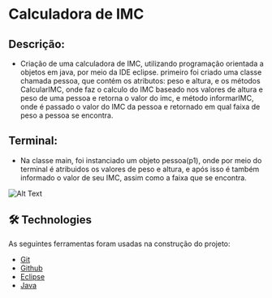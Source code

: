# Calculadora de IMC

## Descrição: 
- Criação de uma calculadora de IMC, utilizando programação orientada a objetos em java, por meio da IDE eclipse. primeiro foi criado uma classe chamada pessoa,
que contém os atributos: peso e altura, e os métodos CalcularIMC, onde faz o calculo do IMC baseado nos valores de altura e peso de uma pessoa e retorna o valor do imc, e método
informarIMC, onde é passado o valor do IMC da pessoa e retornado em qual faixa de peso a pessoa se encontra.

## Terminal: 
- Na classe main, foi instanciado um objeto pessoa(p1), onde por meio do terminal é atribuidos os valores de peso e altura, e após isso é também informado o valor de seu IMC,
assim como a faixa que se encontra.

![Alt Text](https://github.com/Julio-CSilva/Projetos_LP_II/blob/main/images/Screenshot_.png)

## 🛠 Technologies

As seguintes ferramentas foram usadas na construção do projeto:

- [Git](https://git-scm.com)
- [Github](https://github.com)
- [Eclipse](https://www.eclipse.org)
- [Java](https://www.java.com/pt-BR/)
